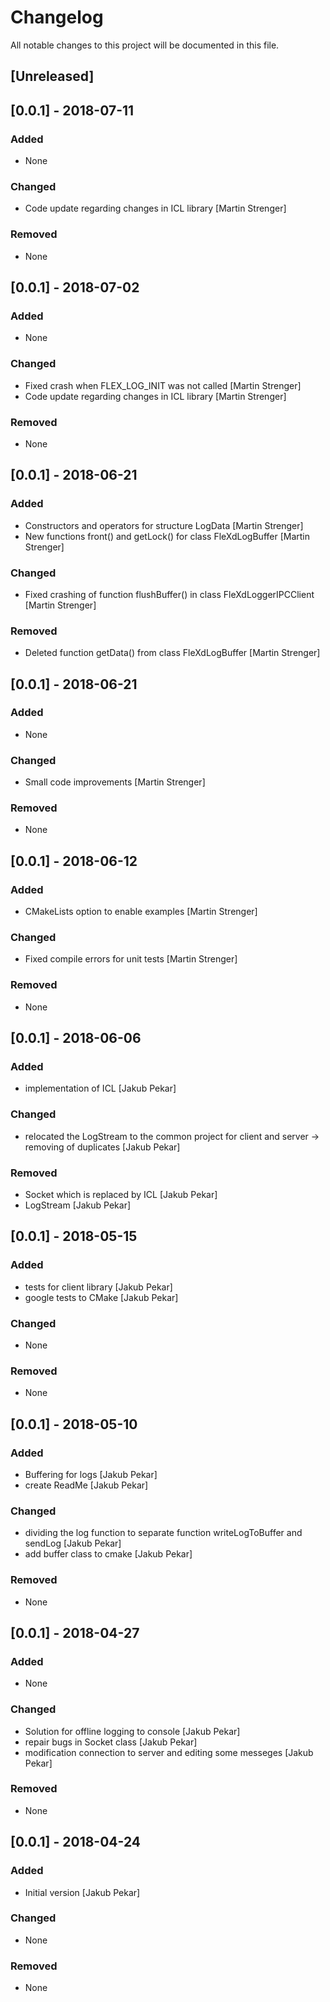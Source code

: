 # Changelog
All notable changes to this project will be documented in this file.

## [Unreleased]
## [0.0.1] - 2018-07-11
### Added
- None

### Changed
- Code update regarding changes in ICL library [Martin Strenger]

### Removed
- None

## [0.0.1] - 2018-07-02
### Added
- None

### Changed
- Fixed crash when FLEX_LOG_INIT was not called [Martin Strenger]
- Code update regarding changes in ICL library [Martin Strenger]

### Removed
- None

## [0.0.1] - 2018-06-21
### Added
- Constructors and operators for structure LogData [Martin Strenger]
- New functions front() and getLock() for class FleXdLogBuffer [Martin Strenger]

### Changed
- Fixed crashing of function flushBuffer() in class FleXdLoggerIPCClient [Martin Strenger]

### Removed
- Deleted function getData() from class FleXdLogBuffer [Martin Strenger]

## [0.0.1] - 2018-06-21
### Added
- None

### Changed
- Small code improvements [Martin Strenger]

### Removed
- None

## [0.0.1] - 2018-06-12
### Added
- CMakeLists option to enable examples [Martin Strenger]

### Changed
- Fixed compile errors for unit tests [Martin Strenger]

### Removed
- None

## [0.0.1] - 2018-06-06
### Added
- implementation of ICL [Jakub Pekar]

### Changed
- relocated the LogStream to the common project for client and server -> removing of duplicates [Jakub Pekar]

### Removed
- Socket which is replaced by ICL [Jakub Pekar]
- LogStream [Jakub Pekar]

## [0.0.1] - 2018-05-15
### Added
- tests for client library [Jakub Pekar]
- google tests to CMake [Jakub Pekar]

### Changed
- None

### Removed
- None

## [0.0.1] - 2018-05-10
### Added
- Buffering for logs [Jakub Pekar]
- create ReadMe [Jakub Pekar]

### Changed
- dividing the log function to separate function writeLogToBuffer and sendLog [Jakub Pekar]
- add buffer class to cmake [Jakub Pekar]

### Removed
- None

## [0.0.1] - 2018-04-27
### Added
- None

### Changed
- Solution for offline logging to console [Jakub Pekar]
- repair bugs in Socket class [Jakub Pekar]
- modification connection to server and editing some messeges [Jakub Pekar]

### Removed
- None

## [0.0.1] - 2018-04-24
### Added
- Initial version [Jakub Pekar]

### Changed
- None

### Removed
- None
